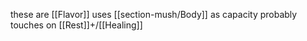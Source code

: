 these are [[Flavor]]
uses [[section-mush/Body]] as capacity
probably touches on [[Rest]]+/[[Healing]]
